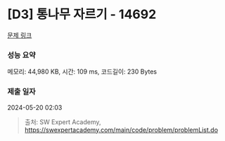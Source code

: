 # [D3] 통나무 자르기 - 14692 

[문제 링크](https://swexpertacademy.com/main/code/problem/problemDetail.do?contestProbId=AYJW0g-qlO8DFASv) 

### 성능 요약

메모리: 44,980 KB, 시간: 109 ms, 코드길이: 230 Bytes

### 제출 일자

2024-05-20 02:03



> 출처: SW Expert Academy, https://swexpertacademy.com/main/code/problem/problemList.do